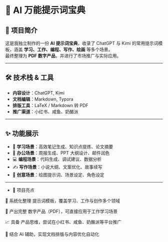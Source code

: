 # 📘 AI 万能提示词宝典

## 📌 项目简介
这是我独立制作的一份 **AI 提示词宝典**，收录了 ChatGPT 与 Kimi 的常用提示词模板，涵盖 **学习、工作、编程、写作、绘画** 等多个场景。  
最终整理为 **PDF 数字产品**，并进行了市场推广与实际应用。

---

## 🛠️ 技术栈 & 工具
- **内容设计**：ChatGPT, Kimi  
- **文档编辑**：Markdown, Typora  
- **排版工具**：LaTeX / Markdown 转 PDF  
- **推广渠道**：小红书、咸鱼、奶酪派  

---

## ✨ 功能展示
- 🧠 **学习场景**：高效笔记生成、知识点提炼、论文摘要  
- 💼 **办公场景**：周报生成、PPT 大纲设计、邮件润色  
- 💻 **编程场景**：代码生成、调试建议、数据分析  
- ✍️ **写作场景**：小说大纲、文案优化、故事续写  
- 🎨 **创意场景**：绘图提示词、场景设定、角色设定

---

- 🚀 项目亮点

🔑 系统化整理 提示词模板，覆盖学习、工作与创作多个领域

📘 产出完整 数字产品（PDF），可直接应用于工作学习场景

📈 具备 产品思维，尝试在小红书、咸鱼、奶酪派等平台推广

🤖 结合 AI 辅助，实现文档排版与内容优化自动化

